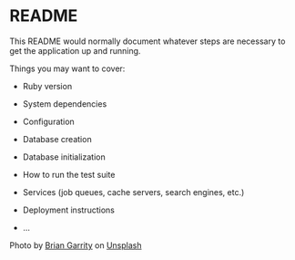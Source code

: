 # README

This README would normally document whatever steps are necessary to get the
application up and running.

Things you may want to cover:

* Ruby version

* System dependencies

* Configuration

* Database creation

* Database initialization

* How to run the test suite

* Services (job queues, cache servers, search engines, etc.)

* Deployment instructions

* ...

Photo by <a href="https://unsplash.com/@briangarrityphoto?utm_source=unsplash&utm_medium=referral&utm_content=creditCopyText">Brian Garrity</a> on <a href="https://unsplash.com/s/photos/homes?utm_source=unsplash&utm_medium=referral&utm_content=creditCopyText">Unsplash</a>
  